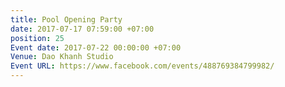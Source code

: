```yaml
---
title: Pool Opening Party
date: 2017-07-17 07:59:00 +07:00
position: 25
Event date: 2017-07-22 00:00:00 +07:00
Venue: Dao Khanh Studio
Event URL: https://www.facebook.com/events/488769384799982/
---
```


